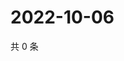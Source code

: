 # 2022-10-06

共 0 条

<!-- BEGIN WEIBO -->
<!-- 最后更新时间 Thu Oct 06 2022 23:09:43 GMT+0800 (China Standard Time) -->

<!-- END WEIBO -->
